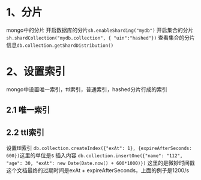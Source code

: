 # 1、分片
mongo中的分片
开启数据库的分片`sh.enableSharding("mydb")`
开启集合的分片 `sh.shardCollection("mydb.collection", { "uin":"hashed"})`
查看集合的分片信息`db.collection.getShardDistribution()`

# 2、设置索引
mongo中设置唯一索引，ttl索引，普通索引，hashed分片行成的索引

## 2.1 唯一索引

## 2.2 ttl索引
设置ttl索引 `db.collection.createIndex({"exAt": 1}, {expireAfterSeconds: 600})`这里的单位是s
插入内容 `db.collection.insertOne({"name": "112", "age": 30, "exAt": new Date(Date.now() + 600*1000)})` 这里的是微妙时间戳
这个文档最终的过期时间是exAt + expireAfterSeconds，上面的例子是1200/s
